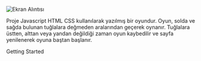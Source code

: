 ![Ekran Alıntısı](https://user-images.githubusercontent.com/55498680/117759519-98651a80-b22c-11eb-9b24-22be04718b5a.PNG)

Proje Javascript HTML CSS kullanılarak yazılmış bir oyundur. Oyun, solda ve sağda bulunan tuğlalara değmeden aralarından geçerek oynanır. Tuğlalara üstten, alttan veya yandan değildiği zaman oyun kaybedilir ve sayfa yenilenerek oyuna baştan başlanır.  

Getting Started
